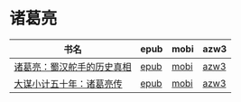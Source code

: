 # 诸葛亮

| 书名 | epub | mobi | azw3 |
| --- | --- | --- | --- |
| [诸葛亮：蜀汉舵手的历史真相](http://ct.dalanmei.com/f/31084289-571989237-acccdc) | [epub](http://ct.dalanmei.com/f/31084289-571989237-acccdc) | [mobi](http://ct.dalanmei.com/f/31084289-571561736-bed66a) | [azw3](http://ct.dalanmei.com/f/31084289-571910485-d9ca08) |
| [大谋小计五十年：诸葛亮传](http://ct.dalanmei.com/f/31084289-571789013-e0a519) | [epub](http://ct.dalanmei.com/f/31084289-571789013-e0a519) | [mobi](http://ct.dalanmei.com/f/31084289-571456602-bd8f07) | [azw3](http://ct.dalanmei.com/f/31084289-571893699-83a21f) |
